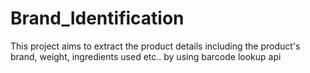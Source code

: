 # Brand_Identification
This project aims to extract the product details including the product's brand, weight, ingredients used etc.. by using barcode lookup api
